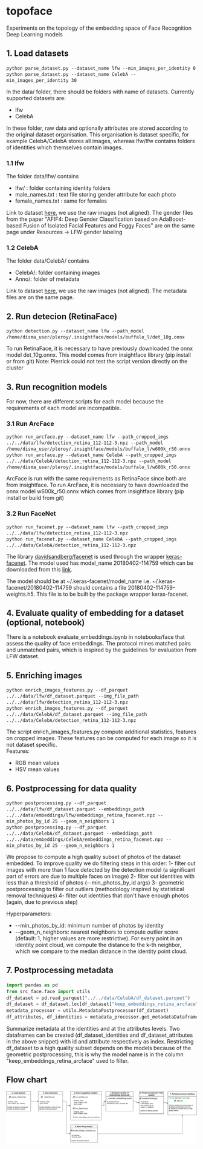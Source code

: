 # topoface
Experiments on the topology of the embedding space of Face Recognition Deep Learning models

## 1. Load datasets

```console
python parse_dataset.py --dataset_name lfw --min_images_per_identity 0
python parse_dataset.py --dataset_name CelebA --min_images_per_identity 30
```

In the data/ folder, there should be folders with name of datasets.
Currently supported datasets are:
- lfw
- CelebA
  
In these folder, raw data and optionally attributes are stored according to the original dataset organisation. This organisation is dataset specific, for example CelebA/CelebA stores all images, whereas lfw/lfw contains folders of identities which themselves contain images.

### 1.1 lfw
The folder data/lfw/ contains
- lfw/ : folder containing identity folders
- male_names.txt :  text file storing gender attribute for each photo
- female_names.txt : same for females

Link to dataset [here](https://vis-www.cs.umass.edu/lfw/), we use the raw images (not aligned). The gender files from the paper "AFIF4: Deep Gender Classification based on AdaBoost-based Fusion of Isolated Facial Features and Foggy Faces" are on the same page under Resources -> LFW gender labeling

### 1.2 CelebA
The folder data/CelebA/ contains
- CelebA/: folder containing images
- Anno/: folder of metadata

Link to dataset [here](https://mmlab.ie.cuhk.edu.hk/projects/CelebA.html), we use the raw images (not aligned). The metadata files are on the same page.

## 2. Run detecion (RetinaFace)

```console
python detection.py --dataset_name lfw --path_model /home/disma_user/pleroy/.insightface/models/buffalo_l/det_10g.onnx
```

To run RetinaFace, it is necessary to have previously downloaded the onnx model det_10g.onnx. This model comes from insightface library (pip install or from git)
Note: Pierrick could not test the script version directly on the cluster

## 3. Run recognition models

For now, there are different scripts for each model because the requirements of each model are incompatible.

### 3.1 Run ArcFace

```console
python run_arcface.py --dataset_name lfw --path_cropped_imgs ../../data/lfw/detection_retina_112-112-3.npz --path_model /home/disma_user/pleroy/.insightface/models/buffalo_l/w600k_r50.onnx
python run_arcface.py --dataset_name CelebA --path_cropped_imgs ../../data/CelebA/detection_retina_112-112-3.npz --path_model /home/disma_user/pleroy/.insightface/models/buffalo_l/w600k_r50.onnx
```

ArcFace is run with the same requirements as RetinaFace since both are from insightface.
To run ArcFace, it is necessary to have downloaded the onnx model w600k_r50.onnx which comes from insightface library (pip install or build from git)


### 3.2 Run FaceNet
```console
python run_facenet.py --dataset_name lfw --path_cropped_imgs ../../data/lfw/detection_retina_112-112-3.npz
python run_facenet.py --dataset_name CelebA --path_cropped_imgs ../../data/CelebA/detection_retina_112-112-3.npz
```

The library [davidsandberg/facenet](https://github.com/davidsandberg/facenet) is used through the wrapper [keras-facenet](https://pypi.org/project/keras-facenet/). The model used has model_name 20180402-114759 which can be downloaded from this [link](https://drive.google.com/file/d/1EXPBSXwTaqrSC0OhUdXNmKSh9qJUQ55-/view?pli=1).
  
The model should be at ~/.keras-facenet/model_name i.e. ~/.keras-facenet/20180402-114759 should contains a file 20180402-114759-weights.h5. This file is to be built by the package wrapper keras-facenet.


## 4. Evaluate quality of embedding for a dataset (optional, notebook)

There is a notebook evaluate_embeddings.ipynb in notebooks/face that assess the quality of face embeddings.
The protocol mines matched pairs and unmatched pairs, which is inspired by the guidelines for evaluation from LFW dataset.

## 5. Enriching images
```console
python enrich_images_features.py --df_parquet ../../data/lfw/df_dataset.parquet --img_file_path ../../data/lfw/detection_retina_112-112-3.npz
python enrich_images_features.py --df_parquet ../../data/CelebA/df_dataset.parquet --img_file_path ../../data/CelebA/detection_retina_112-112-3.npz
```

The script enrich_images_features.py compute additional statistics, features on cropped images. These features can be computed for each image so it is not dataset specific.\
Features:
- RGB mean values
- HSV mean values

## 6. Postprocessing for data quality
```console
python postprocessing.py --df_parquet ../../data/lfw/df_dataset.parquet --embeddings_path ../../data/embeddings/lfw/embeddings_retina_facenet.npz --min_photos_by_id 25 --geom_n_neighbors 1
python postprocessing.py --df_parquet ../../data/CelebA/df_dataset.parquet --embeddings_path ../../data/embeddings/CelebA/embeddings_retina_facenet.npz --min_photos_by_id 25 --geom_n_neighbors 1
```

We propose to compute a high quality subset of photos of the dataset embedded. To improve quality we do filtering steps in this order:
1- filter out images with more than 1 face detected by the detection model (a significant part of errors are due to multiple faces on image)
2- filter out identities with less than a threshold of photos (--min_photos_by_id args)
3- geometric postprocessing to filter out outliers (methodology inspired by statistical removal techniques)
4- filter out identities that don't have enough photos (again, due to previous step)

Hyperparameters:
- --min_photos_by_id: minimum number of photos by identity
- --geom_n_neighbors: nearest neighbors to compute outlier score (default: 1, higher values are more restrictive). For every point in an identity point cloud, we compute the distance to the k-th neighbor, which we compare to the median distance in the identity point cloud.

## 7. Postprocessing metadata
```python
import pandas as pd
from src_face.face import utils
df_dataset = pd.read_parquet("../../data/CelebA/df_dataset.parquet")
df_dataset = df_dataset.loc[df_dataset["keep_embeddings_retina_arcface"]]  # optional, restrict df_dataset to high quality subset
metadata_processor = utils.MetadataPostprocessor(df_dataset)
df_attributes, df_identities = metadata_processor.get_metadataDataframes()
```

Summarize metadata at the identities and at the attributes levels. Two dataframes can be created (df_dataset_identities and df_dataset_attributes in the above snippet) with id and attribute respectively as index.
Restricting df_dataset to a high quality subset depends on the models because of the geometric postprocessing, this is why the model name is in the column "keep_embeddings_retina_arcface" used to filter.


## Flow chart
![Alt text](../imgs/Flowchart_topoface_datagen.drawio.png?raw=true)

